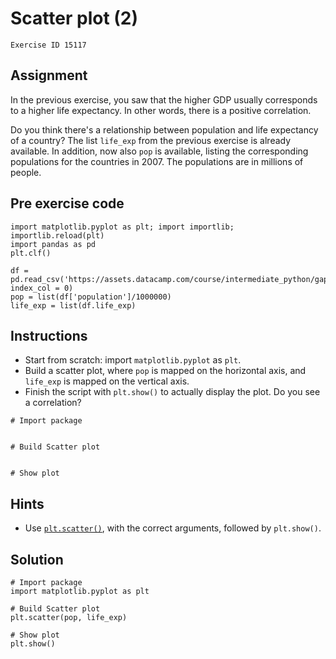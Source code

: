
#  Scatter plot (2)

```
Exercise ID 15117
```

##  Assignment 

In the previous exercise, you saw that the higher GDP usually corresponds to a higher life expectancy. In other words, there is a positive correlation.

Do you think there's a relationship between population and life expectancy of a country? The list `life_exp` from the previous exercise is already available. In addition, now also `pop` is available, listing the corresponding populations for the countries in 2007. The populations are in millions of people.

##  Pre exercise code 

```
import matplotlib.pyplot as plt; import importlib; importlib.reload(plt)
import pandas as pd
plt.clf()

df = pd.read_csv('https://assets.datacamp.com/course/intermediate_python/gapminder.csv', index_col = 0)
pop = list(df['population']/1000000)
life_exp = list(df.life_exp)
```



##  Instructions 

- Start from scratch: import `matplotlib.pyplot` as `plt`.
- Build a scatter plot, where `pop` is mapped on the horizontal axis, and `life_exp` is mapped on the vertical axis. 
- Finish the script with `plt.show()` to actually display the plot. Do you see a correlation?



```
# Import package


# Build Scatter plot


# Show plot

```

##  Hints 

- Use [`plt.scatter()`](https://matplotlib.org/stable/api/_as_gen/matplotlib.pyplot.scatter.html), with the correct arguments, followed by `plt.show()`.



##  Solution 

```
# Import package
import matplotlib.pyplot as plt

# Build Scatter plot
plt.scatter(pop, life_exp)

# Show plot
plt.show()
```


